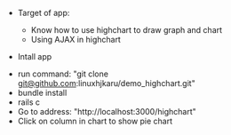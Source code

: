 - Target of app:
  + Know how to use highchart to draw graph and chart
  + Using AJAX in highchart

- Intall app
 + run command: "git clone git@github.com:linuxhjkaru/demo_highchart.git"
 + bundle install
 + rails c
 + Go to address: "http://localhost:3000/highchart"
 + Click on column in chart to show pie chart